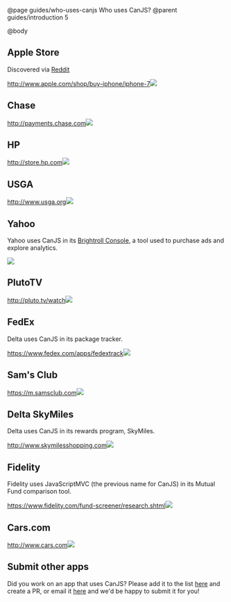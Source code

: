 @page guides/who-uses-canjs Who uses CanJS?
@parent guides/introduction 5

@body

<div class="screenshots">

## Apple Store

Discovered via [Reddit](https://www.reddit.com/r/javascript/comments/1kffau/apple_store_use_canjs_javascript_framework_not/)

<a href="http://www.apple.com/shop/buy-iphone/iphone-7"><span>http://www.apple.com/shop/buy-iphone/iphone-7</span><img src="../../docs/can-guides/images/apps/screenshots-aos.jpg"></a>

## Chase

<a href="http://payments.chase.com"><span>http://payments.chase.com</span><img src="../../docs/can-guides/images/apps/screenshots-chase.jpg">

## HP

<a href="http://store.hp.com"><span>http://store.hp.com</span><img src="../../docs/can-guides/images/apps/screenshots-hp.jpg"></a>

## USGA

<a href="http://www.usga.org/"><span>http://www.usga.org</span><img src="../../docs/can-guides/images/apps/screenshots-usga.jpg"></a>

## Yahoo

Yahoo uses CanJS in its [Brightroll Console](https://www.bitovi.com/blog/canjs-case-study-brightroll), a tool used to purchase ads and explore analytics.

<img src="../../docs/can-guides/images/apps/screenshots-brightroll.jpg">

## PlutoTV

<a href="http://pluto.tv/watch"><span>http://pluto.tv/watch</span><img src="../../docs/can-guides/images/apps/screenshots-plutotv.jpg"></a>

## FedEx

Delta uses CanJS in its package tracker.

<a href="https://www.fedex.com/apps/fedextrack/?action=track&cntry_code=us"><span>https://www.fedex.com/apps/fedextrack</span><img src="../../docs/can-guides/images/apps/screenshots-fedex.jpg"></a>

## Sam's Club

<a href="https://m.samsclub.com/locator?xid=hdr_locator"><span>https://m.samsclub.com</span><img src="../../docs/can-guides/images/apps/screenshots-sams.jpg"></a>


## Delta SkyMiles

Delta uses CanJS in its rewards program, SkyMiles.

<a href="http://www.skymilesshopping.com/"><span>http://www.skymilesshopping.com</span><img src="../../docs/can-guides/images/apps/screenshots-skymiles.jpg"></a>


## Fidelity

Fidelity uses JavaScriptMVC (the previous name for CanJS) in its Mutual Fund comparison tool.

<a href="https://www.fidelity.com/fund-screener/research.shtml"><span>https://www.fidelity.com/fund-screener/research.shtml</span><img src="../../docs/can-guides/images/apps/screenshots-fidelity.jpg"></a>


## Cars.com

<a href="http://www.cars.com"><span>http://www.cars.com</span><img src="../../docs/can-guides/images/apps/screenshots-cars.jpg"></a>


</div> 

## Submit other apps

Did you work on an app that uses CanJS? Please add it to the list [here](https://github.com/canjs/canjs/blob/master/docs/can-guides/introduction/who-uses.md) and create a PR, or email it [here](mailto:contact@bitovi.com) and we'd be happy to submit it for you!


[//]: # (Volkswagon)

[//]: # (Well's Fargo)

[//]: # (Walmart)

[//]: # (T-Mobile)
